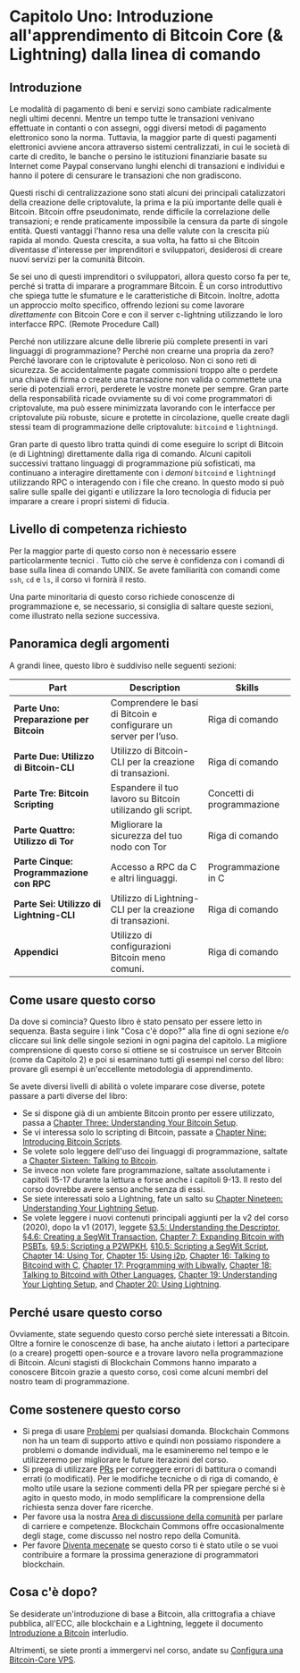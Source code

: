 # Capitolo Uno: Introduzione all'apprendimento di Bitcoin Core (& Lightning) dalla linea di comando
## Introduzione

Le modalità di pagamento di beni e servizi sono cambiate radicalmente negli ultimi decenni. Mentre un tempo tutte le transazioni venivano effettuate in contanti o con assegni, oggi diversi metodi di pagamento elettronico sono la norma. Tuttavia, la maggior parte di questi pagamenti elettronici avviene ancora attraverso sistemi centralizzati, in cui le società di carte di credito, le banche o persino le istituzioni finanziarie basate su Internet come Paypal conservano lunghi elenchi di transazioni e individui e hanno il potere di censurare le transazioni che non gradiscono.

Questi rischi di centralizzazione sono stati alcuni dei principali catalizzatori della creazione delle criptovalute, la prima e la più importante delle quali è Bitcoin. Bitcoin offre pseudonimato, rende difficile la correlazione delle transazioni; e rende praticamente impossibile la censura da parte di singole entità. Questi vantaggi l'hanno resa una delle valute con la crescita più rapida al mondo. Questa crescita, a sua volta, ha fatto sì che Bitcoin diventasse d'interesse per imprenditori e sviluppatori, desiderosi di creare nuovi servizi per la comunità Bitcoin.

Se sei uno di questi imprenditori o sviluppatori, allora questo corso fa per te, perché si tratta di imparare a programmare Bitcoin. È un corso introduttivo che spiega tutte le sfumature e le caratteristiche di Bitcoin. Inoltre, adotta un approccio molto specifico, offrendo lezioni su come lavorare _direttamente_ con Bitcoin Core e con il server c-lightning utilizzando le loro interfacce RPC. (Remote Procedure Call)

Perché non utilizzare alcune delle librerie più complete presenti in vari linguaggi di programmazione? Perché non crearne una propria da zero? Perché lavorare con le criptovalute è pericoloso. Non ci sono reti di sicurezza. Se accidentalmente pagate commissioni troppo alte o perdete una chiave di firma o create una transazione non valida o commettete una serie di potenziali errori, perderete le vostre monete per sempre. Gran parte della responsabilità ricade ovviamente su di voi come programmatori di criptovalute, ma può essere minimizzata lavorando con le interfacce per criptovalute più robuste, sicure e protette in circolazione, quelle create dagli stessi team di programmazione delle criptovalute: ``bitcoind`` e ``lightningd``.

Gran parte di questo libro tratta quindi di come eseguire lo script di Bitcoin (e di Lightning) direttamente dalla riga di comando. Alcuni capitoli successivi trattano linguaggi di programmazione più sofisticati, ma continuano a interagire direttamente con i _demoni_ ``bitcoind`` e ``lightningd`` utilizzando RPC o interagendo con i file che creano. In questo modo si può salire sulle spalle dei giganti e utilizzare la loro tecnologia di fiducia per imparare a creare i propri sistemi di fiducia.

## Livello di competenza richiesto

Per la maggior parte di questo corso non è necessario essere particolarmente tecnici . Tutto ciò che serve è confidenza con i comandi di base sulla linea di comando UNIX. Se avete familiarità con comandi come `ssh`, `cd` e `ls`, il corso vi fornirà il resto.

Una parte minoritaria di questo corso richiede conoscenze di programmazione e, se necessario, si consiglia di saltare queste sezioni, come illustrato nella sezione successiva. 

## Panoramica degli argomenti

A grandi linee, questo libro è suddiviso nelle seguenti sezioni:

| Part | Description | Skills |
|-------|---------|---------|
| **Parte Uno: Preparazione per Bitcoin** | Comprendere le basi di Bitcoin e configurare un server per l’uso. | Riga di comando | 
| **Parte Due: Utilizzo di Bitcoin-CLI** | Utilizzo di Bitcoin-CLI per la creazione di transazioni. | Riga di comando |
| **Parte Tre: Bitcoin Scripting** | Espandere il tuo lavoro su Bitcoin utilizando gli script. | Concetti di programmazione |
| **Parte Quattro: Utilizzo di Tor** | Migliorare la sicurezza del tuo nodo con Tor | Riga di comando |
| **Parte Cinque: Programmazione con RPC** | Accesso a RPC da C e altri linguaggi. | Programmazione in C |
| **Parte Sei: Utilizzo di Lightning-CLI** | Utilizzo di Lightning-CLI per la creazione di transazioni. | Riga di comando |
| **Appendici** | Utilizzo di configurazioni Bitcoin meno comuni. | Riga di comando |

## Come usare questo corso

Da dove si comincia? Questo libro è stato pensato per essere letto in sequenza. Basta seguire i link "Cosa c'è dopo?" alla fine di ogni sezione e/o cliccare sui link delle singole sezioni in ogni pagina del capitolo. La migliore comprensione di questo corso si ottiene se si costruisce un server Bitcoin (come da Capitolo 2) e poi si esaminano tutti gli esempi nel corso del libro: provare gli esempi è un'eccellente metodologia di apprendimento.

Se avete diversi livelli di abilità o volete imparare cose diverse, potete passare a parti diverse del libro:

* Se si dispone già di un ambiente Bitcoin pronto per essere utilizzato, passa a [Chapter Three: Understanding Your Bitcoin Setup](03_0_Understanding_Your_Bitcoin_Setup.md).
* Se vi interessa solo lo scripting di Bitcoin, passate a [Chapter Nine: Introducing Bitcoin Scripts](09_0_Introducing_Bitcoin_Scripts.md).
* Se volete solo leggere dell'uso dei linguaggi di programmazione, saltate a [Chapter Sixteen: Talking to Bitcoin](16_0_Talking_to_Bitcoind.md).
* Se invece non volete fare programmazione, saltate assolutamente i capitoli 15-17 durante la lettura e forse anche i capitoli 9-13. Il resto del corso dovrebbe avere senso anche senza di essi.
* Se siete interessati solo a Lightning, fate un salto su [Chapter Nineteen: Understanding Your Lightning Setup](19_0_Understanding_Your_Lightning_Setup.md).
* Se volete leggere i nuovi contenuti principali aggiunti per la v2 del corso (2020), dopo la v1 (2017), leggete [§3.5: Understanding the Descriptor](03_5_Understanding_the_Descriptor.md), [§4.6: Creating a SegWit Transaction](04_6_Creating_a_Segwit_Transaction.md), [Chapter 7: Expanding Bitcoin with PSBTs](07_0_Expanding_Bitcoin_Transactions_PSBTs.md), [§9.5: Scripting a P2WPKH](09_5_Scripting_a_P2WPKH.md), [§10.5: Scripting a SegWit Script](10_5_Scripting_a_Segwit_Script.md), [Chapter 14: Using Tor](14_0_Using_Tor.md), [Chapter 15: Using i2p](15_0_Using_i2p.md), [Chapter 16: Talking to Bitcoind with C](16_0_Talking_to_Bitcoind.md), [Chapter 17: Programming with Libwally](17_0_Programming_with_Libwally.md), [Chapter 18: Talking to Bitcoind with Other Languages](18_0_Talking_to_Bitcoind_Other.md), [Chapter 19: Understanding Your Lighting Setup](19_0_Understanding_Your_Lightning_Setup.md), and [Chapter 20: Using Lightning](20_0_Using_Lightning.md).

## Perché usare questo corso

Ovviamente, state seguendo questo corso perché siete interessati a Bitcoin. Oltre a fornire le conoscenze di base, ha anche aiutato i lettori a partecipare (o a creare) progetti open-source e a trovare lavoro nella programmazione di Bitcoin. Alcuni stagisti di Blockchain Commons hanno imparato a conoscere Bitcoin grazie a questo corso, così come alcuni membri del nostro team di programmazione.

## Come sostenere questo corso

* Si prega di usare [Problemi](https://github.com/BlockchainCommons/Learning-Bitcoin-from-the-Command-Line/issues) per qualsiasi domanda. Blockchain Commons non ha un team di supporto attivo e quindi non possiamo rispondere a problemi o domande individuali, ma le esamineremo nel tempo e le utilizzeremo per migliorare le future iterazioni del corso.
* Si prega di utilizzare [PRs](https://github.com/BlockchainCommons/Learning-Bitcoin-from-the-Command-Line/pulls) per correggere errori di battitura o comandi errati (o modificati). Per le modifiche tecniche o di riga di comando, è molto utile usare la sezione commenti della PR per spiegare perché si è agito in questo modo, in modo semplificare la comprensione della richiesta senza dover fare ricerche.
* Per favore usa la nostra [Area di discussione della comunità](https://github.com/BlockchainCommons/Community/discussions) per parlare di carriere e competenze. Blockchain Commons offre occasionalmente degli stage, come discusso nel nostro repo della Comunità.
* Per favore [Diventa mecenate](https://github.com/sponsors/BlockchainCommons) se questo corso ti è stato utile o se vuoi contribuire a formare la prossima generazione di programmatori blockchain.

## Cosa c'è dopo?

Se desiderate un'introduzione di base a Bitcoin, alla crittografia a chiave pubblica, all'ECC, alle blockchain e a Lightning, leggete il documento [Introduzione a Bitcoin](01_1_Introduzione_a_Bitcoin.md) interludio. 

Altrimenti, se siete pronti a immergervi nel corso, andate su [Configura una Bitcoin-Core VPS](02_0_Setting_Up_a_Bitcoin-Core_VPS.md).
